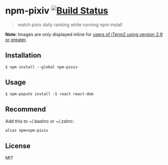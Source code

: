 # npm-pixiv [![Build Status](https://travis-ci.org/akameco/npm-pixivsvg?branch=master)](https://travis-ci.org/akameco/npm-pixiv)

> watch pixiv daily ranking while running npm install

**Note**: Images are only displayed inline for [users of iTerm2 using version 2.9 or greater](https://www.iterm2.com/images.html).

## Installation

```
$ npm install --global npm-pixiv 
```

## Usage

```
$ npm-popute install -S react react-dom
```

## Recommend

Add this to ~/.bashrc or ~/.zshrc:

```
alias npm=npm-pixiv
```


## License

MIT
